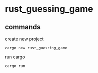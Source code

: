 # rust_guessing_game

## commands
create new project
```
cargo new rust_guessing_game
```

run cargo
```
cargo run
```